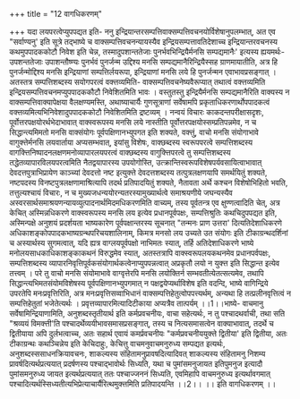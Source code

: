 +++
title = "12 वागधिकरणम्"

+++
यदा लयपरत्वेप्युपपद्यत इति- ननु इन्द्रियान्तरसम्पत्तिवाक्सम्पत्तिवचनयोर्विशेषानुपलम्भात्, अत एव "सर्वाण्यनु' इति सूत्रे तद्भाष्ये च वाक्सम्पत्तिवचनन्यायस्यैव इन्द्रियसम्पत्तावतिदेशाच्च इन्द्रियान्तरवचनस्य कथमुपपादककोटौ निवेश इति चेन्न, तस्मादुपशान्ततेजाः पुनर्भवभिन्द्रियैर्मनसि सम्पद्यमानैः' इत्यस्य ह्ययमर्थः- उपशन्ततेजाः उपाशन्तौष्ण्यः पुनर्भवं पुनर्जन्म उद्दिश्य मनसि सम्पद्यमानैरिन्द्रियैस्सह ग्राणमायातीति, अत्र हि पुनर्जन्मोद्दिश्य मनसि इन्द्रियाणां सम्पत्तिर्लयरूपा, इन्द्रियाणां मनसि लये हि पुनर्जन्मन एवाभावप्रसङ्गात् । अतस्तत्र सम्पत्तिशब्दस्य सयोगपरत्वं वक्त्तव्यमिति- वाक्सम्पत्तिवचनेष्यवैरूप्यात् तथात्वं वक्त्तव्यमिति इन्द्रियसम्पत्तिवचनमप्युपपादककौटौ निवेशितमिति भावः । वस्तुतस्तु इन्द्रियैर्मनसि सम्पद्यमानैरिति वाक्यस्य न वाक्सम्पत्तिवाक्यापेक्षया वैलक्षण्यमस्ति, अथाष्याचार्यैः गुणसूत्राणां सर्वेषामपि प्रकृताधिकरणार्थोपपादकत्वं वक्त्तव्यमित्यभिनिवेशादुपपादककोटौ निवेशितमिति द्रष्टव्यम् । नन्वयं विचारः काकदन्तपरीक्षासदृशः, पूर्वोत्तरपक्षयोरर्थभेदाभावात् वाक्स्वरूपस्य मनसि लये नास्तीति पूर्वोत्तरपक्षयोस्सम्प्रतिपन्नमेव, न च सिद्धान्त्यमिमतो मनसि वाक्संयोगः पूर्वपक्षिणानभ्युपगत इति शक्यते, वक्त्तुं, वाचो मनसि संयोगाभावे वागुक्त्तेर्मनसि लयवार्ताया अप्यसम्भवात्, इयांसु विशेषः, वाक्छब्दस्य स्वरूपपरत्वे सम्पत्तिशब्दस्य वागक्त्तिनिष्पादनलक्षणमनोव्यापारलयपरत्वं वाक्छब्दस्य वागुक्त्तिपरत्वे तु सम्पत्तिशब्दस्य तद्धेतव्यापारविलयपरत्वमिति नैतद्वयापारस्य उपयोगोस्ति, उत्क्रान्तिस्वरूपविशेषपर्यवसायित्वाभावात् देवदत्तपुत्राभिप्रायेण काञ्च्यां देवदत्तो नष्ट इत्युक्त्ते देवदत्तशब्दस्य तत्पुत्रलक्षणयापि समर्थयितुं शक्यते, नष्टपदस्य विनष्टपुत्रलक्षणामाश्रित्यापि तदर्थ प्रतिपादयितुं शक्यते, नैतावता अर्थे कश्चन विशेषोभिहितो भवति, तत्तुल्यश्चायं विचारः, न च मुख्यजधन्ययोरन्यतरस्यामुख्यार्थत्वे समाश्रयणीये जघन्यस्यैव अस्वरसार्थसमाश्रयणन्यायव्युत्पादनार्थमिदमधिकरणमिति वाच्यम्, तस्य पूर्वतन्त्र एव क्षुण्णत्वादिति चेत्, अत्र केचित् अस्मिन्नधिकरणे वाक्स्वरूपस्य मनसि लय इत्येव प्रधानपूर्वपक्षः, सम्पत्तिश्रुतिः कथचिदुपपद्यत इति, अस्मिन्पक्षे अनुशयं प्रदर्शयता भाष्यकारेण पूर्वपक्षान्तरस्य सूचनात् "तन्मनः प्राण उत्तरा' दित्यतिदेशाधिकरणे अधिकाशङ्कोपपादकभाष्यग्रन्थपरिचयशालिनाम्, किमत्र मनसो लय उच्यते उत संयोगः इति टीकाग्रन्थदर्शिनां च अस्यार्थस्य सुगमत्वात्, यदि ह्यत्र वाग्लयपूर्वपक्षो नाभिमतः स्यात्, तर्हि अतिदेशाधिकरणे भाष्ये मनोलयसाधकाधिकाशङ्काकथनं विरुद्धमेव स्यात्, अतस्तत्रापि वाक्स्वरूपलयकथनमेव प्रधानपर्वपक्षः, सम्पत्तिशब्दस्य व्यापारनिवृत्तिपूर्वकसंयोगार्थकत्वेनाप्युपपन्नत्वात् अप्रकृतौ लयो न युक्त्त इति सिद्धान्त इत्येव तत्त्वम् । परे तु वाचो मनसि संयोमाभावे वाग्वृत्तेरपि मनसि लयोक्तिर्न सम्भवतीत्येतत्सत्यमेव, तथापि सिद्धान्त्यभिमतसंयोमविशेषस्य पूर्वपक्षिणानभ्युपगमात् न पक्षद्वयेप्यर्थाविशेष इति वदन्दि, भाष्ये वागिन्द्रिये उपरतेपि मनःप्रवृत्तिरिति, अत्र मनःप्रवृत्तिसव्वाभिधानं वाक्सम्पत्तिहेतुत्वोपपत्त्यर्थम्, अन्यथा हि तत्प्रलीनवृत्तित्वं न सम्पत्तिहेतुतां भजेतेत्यर्थः । प्रवृत्तव्यापारमित्यादिटीकाया अप्यत्रैव तात्पर्यम् ।।1।।भाष्ये- वाचमानु सर्वेषामिन्द्रियाणामिति, अनुशब्दस्तृतीयार्थ इति कर्मप्रवचनीयः, वाचा सहेत्यर्थः, न तु पश्चादथर्वाची, तथा सति "श्रव्ययं विमक्त्ती'ति पश्चादर्थेव्ययीभावसमासप्रसङ्गात्, तस्य च नित्यसमासत्वेन वाक्याभावात्, तदर्थे च द्वितीयाया अपि दुर्लभत्वाच्च, अतः सहार्थ एवायं कमर्प्रवचनीयः "कर्मप्रवचनीययुक्त्ते द्वितीया' इति द्वितीया, अतः टीकाग्रन्थः कथञ्चिन्नेय इति केचिदाहुः, केचित्तु वाचमनुवाचमनुरुध्य सम्पद्यत इत्यर्थः, अनुशब्दस्ससाधनक्रियावचनः, शाकल्यस्य संहितामनुप्रावषदित्यादिवत् शाकल्यस्य संहितामनु निशम्य प्रावर्षदित्यर्थप्रत्ययात् प्रदर्षणस्य पश्चाद्भावोर्थः सिध्यति, यथा च पुमांसमनुजायत इतिपुमनुज इत्यादौ पुमांसमनुरुध्य जायत इत्यर्थप्रत्ययात् ततः पश्चाज्जननं सिध्यति, एवमिहापि वाचमनुरुध्य इत्यर्थावगमात् पश्चादित्यर्थस्सिध्यतीत्यभिप्रेत्याचार्यैरित्थमुक्त्तमिति प्रतिपादयन्ति ।।2।। ।। इति वागधिकरणम् ।।
